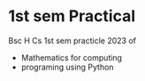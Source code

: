 # 1st sem Practical

Bsc H Cs 1st sem  practicle 2023 of
  - Mathematics for computing
  - programing using Python
